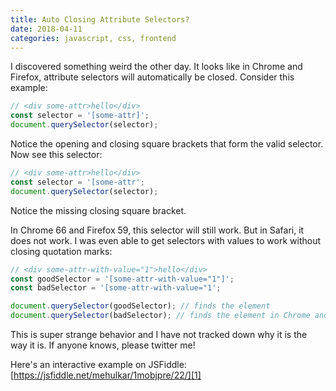 ```yaml
---
title: Auto Closing Attribute Selectors?
date: 2018-04-11
categories: javascript, css, frontend
---
```


I discovered something weird the other day. It looks like in Chrome and Firefox, attribute
selectors will automatically be closed. Consider this example:

```js
// <div some-attr>hello</div>
const selector = '[some-attr]';
document.querySelector(selector);
```

Notice the opening and closing square brackets that form the valid selector. Now see this selector:

```js
// <div some-attr>hello</div>
const selector = '[some-attr';
document.querySelector(selector);
```

Notice the missing closing square bracket.

In Chrome 66 and Firefox 59, this selector will still work. But in Safari, it does not work.
I was even able to get selectors with values to work without closing quotation marks:

```js
// <div some-attr-with-value="1">hello</div>
const goodSelector = '[some-attr-with-value="1"]';
const badSelector = '[some-attr-with-value="1';

document.querySelector(goodSelector); // finds the element
document.querySelector(badSelector); // finds the element in Chrome and Firefox, but not Safari
```

This is super strange behavior and I have not tracked down why it is the way it is.
If anyone knows, please twitter me!

Here's an interactive example on JSFiddle: [https://jsfiddle.net/mehulkar/1mobjpre/22/][1]

[1]: https://jsfiddle.net/mehulkar/1mobjpre/22/
